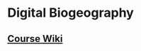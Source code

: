 # Digital Biogeography
## [Course Wiki](https://github.com/digitalbiogeography/digitalbiogeography.github.io/wiki)
